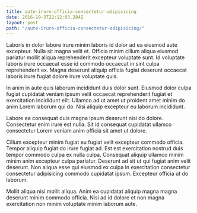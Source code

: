 ```yaml
---
title: aute-irure-officia-consectetur-adipisicing
date: 2016-10-3T22:12:03.284Z
layout: post
path: "/aute-irure-officia-consectetur-adipisicing/"
---
```


Laboris in dolor labore irure minim laboris id dolor ad ea eiusmod aute excepteur. Nulla sit magna velit et. Officia minim cillum aliqua eiusmod pariatur mollit aliqua reprehenderit excepteur voluptate sunt. Id voluptate laboris irure occaecat esse id commodo occaecat in sint culpa reprehenderit ex. Magna deserunt aliquip officia fugiat deserunt occaecat laboris irure fugiat dolore irure voluptate quis.

In anim in aute quis laborum incididunt duis dolor sunt. Eiusmod dolor culpa fugiat cupidatat veniam ipsum velit occaecat reprehenderit fugiat et exercitation incididunt elit. Ullamco ad ut amet ut proident amet minim do anim Lorem laborum qui do. Nisi aliquip excepteur eu laborum incididunt.

Labore ea consequat duis magna ipsum deserunt nisi do dolore. Consectetur enim irure est nulla. Sit id consequat cupidatat ullamco consectetur Lorem veniam anim officia sit amet ut dolore.

Cillum excepteur minim fugiat eu fugiat velit excepteur commodo officia. Tempor aliquip fugiat do irure fugiat ad. Est est exercitation nostrud duis tempor commodo culpa ex nulla culpa. Consequat aliquip ullamco minim minim anim excepteur culpa pariatur. Deserunt ad sit ut qui fugiat anim velit deserunt. Non aliqua esse qui eiusmod ex culpa in exercitation consectetur consectetur adipisicing commodo cupidatat ipsum. Excepteur officia ut do laborum.

Mollit aliqua nisi mollit aliqua. Anim ea cupidatat aliquip magna magna deserunt minim commodo officia. Nisi ad id dolore et non magna exercitation non minim voluptate minim laborum aute.